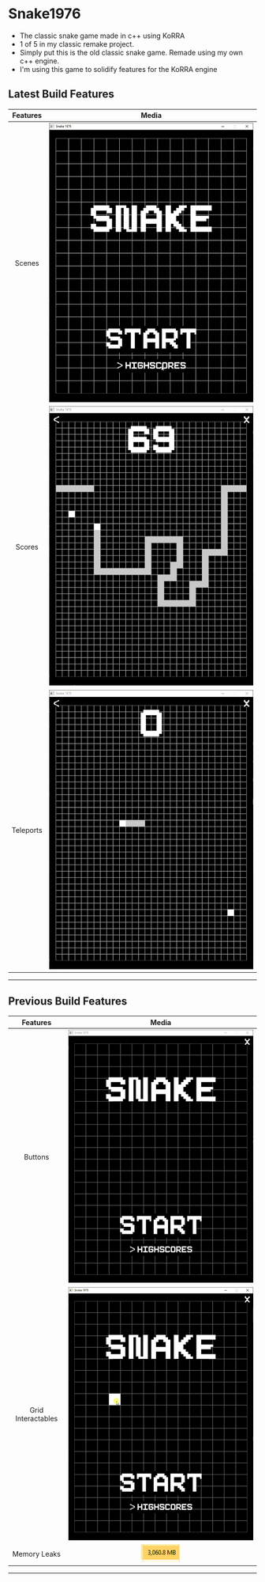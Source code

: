 # Snake1976
- The classic snake game made in c++ using KoRRA
- 1 of 5 in my classic remake project.
- Simply put this is the old classic snake game. Remade using my own c++ engine.
- I'm using this game to solidify features for the KoRRA engine

## Latest Build Features
| Features  |              Media              |
|:---------:|:-------------------------------:|
|  Scenes   |  <img src="media/scenes.gif">   |
|  Scores   |   <img src="media/score.gif">   |
| Teleports | <img src="media/teleports.gif"> |
-----------
## Previous Build Features

|      Features      |            Media             |
|:------------------:|:----------------------------:|
|      Buttons       | <img src="media/splash.gif"> |
| Grid Interactables |  <img src="media/grid.gif">  |
|    Memory Leaks    |  <img src="media/leak.PNG">  |
-----------
